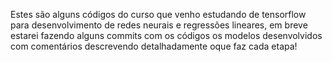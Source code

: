 Estes são alguns códigos do curso que venho estudando de tensorflow para desenvolvimento de redes neurais e regressões lineares, em breve estarei fazendo alguns commits com os códigos os modelos desenvolvidos com comentários descrevendo detalhadamente oque faz cada etapa!
